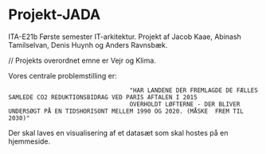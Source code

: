 # Projekt-JADA
ITA-E21b Første semester IT-arkitektur.
Projekt af Jacob Kaae, Abinash Tamilselvan, Denis Huynh og Anders Ravnsbæk.

// Projekts overordnet emne er Vejr og Klima.

Vores centrale problemstilling er:
                                      
                                      "HAR LANDENE DER FREMLAGDE DE FÆLLES SAMLEDE CO2 REDUKTIONSBIDRAG VED PARIS AFTALEN I 2015
                                      OVERHOLDT LØFTERNE - DER BLIVER UNDERSØGT PÅ EN TIDSHORISONT MELLEM 1990 OG 2020. (MÅSKE  FREM TIL 2030)"

Der skal laves en visualisering af et datasæt som skal hostes på en hjemmeside. 
